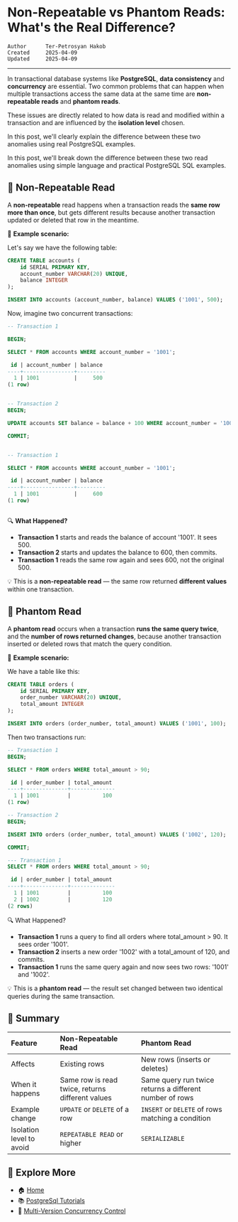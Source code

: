 # Non-Repeatable vs Phantom Reads: What's the Real Difference?

```info
Author      Ter-Petrosyan Hakob
Created     2025-04-09
Updated     2025-04-09
```

---

In transactional database systems like **PostgreSQL**, **data consistency** and **concurrency** are essential. Two common problems that can happen when multiple transactions access the same data at the same time are **non-repeatable reads** and **phantom reads**.

These issues are directly related to how data is read and modified within a transaction and are influenced by the **isolation level** chosen.

In this post, we'll clearly explain the difference between these two anomalies using real PostgreSQL examples.

In this post, we'll break down the difference between these two read anomalies using simple language and practical PostgreSQL SQL examples.

## 🔁 Non-Repeatable Read

A **non-repeatable** read happens when a transaction reads the **same row more than once**, but gets different results because another transaction updated or deleted that row in the meantime.

🧪 **Example scenario:**

Let's say we have the following table:

```sql
CREATE TABLE accounts (
    id SERIAL PRIMARY KEY,
    account_number VARCHAR(20) UNIQUE,
    balance INTEGER
);

INSERT INTO accounts (account_number, balance) VALUES ('1001', 500);

```

Now, imagine two concurrent transactions:

```sql
-- Transaction 1

BEGIN;

SELECT * FROM accounts WHERE account_number = '1001';

 id | account_number | balance 
----+----------------+---------
  1 | 1001           |     500
(1 row)

```

```sql

-- Transaction 2
BEGIN;

UPDATE accounts SET balance = balance + 100 WHERE account_number = '1001';

COMMIT;

```

```sql

-- Transaction 1

SELECT * FROM accounts WHERE account_number = '1001';

 id | account_number | balance 
----+----------------+---------
  1 | 1001           |     600
(1 row)



```

🔍 **What Happened?**
- **Transaction 1** starts and reads the balance of account '1001'. It sees 500.
- **Transaction 2** starts and updates the balance to 600, then commits.
- **Transaction 1** reads the same row again and sees 600, not the original 500.

💡 This is a **non-repeatable read** — the same row returned **different values** within one transaction.

## 👻 Phantom Read

A **phantom read** occurs when a transaction **runs the same query twice**, and the **number of rows returned changes**, 
because another transaction inserted or deleted rows that match the query condition.

🧪 **Example scenario:**

We have a table like this:

```sql
CREATE TABLE orders (
    id SERIAL PRIMARY KEY,
    order_number VARCHAR(20) UNIQUE,
    total_amount INTEGER
);

INSERT INTO orders (order_number, total_amount) VALUES ('1001', 100);
```

Then two transactions run:

```sql
-- Transaction 1
BEGIN;

SELECT * FROM orders WHERE total_amount > 90;

 id | order_number | total_amount 
----+--------------+--------------
  1 | 1001         |          100
(1 row)

```

```sql
-- Transaction 2
BEGIN;

INSERT INTO orders (order_number, total_amount) VALUES ('1002', 120);

COMMIT;
```

```sql
--- Transaction 1
SELECT * FROM orders WHERE total_amount > 90;

 id | order_number | total_amount 
----+--------------+--------------
  1 | 1001         |          100
  2 | 1002         |          120
(2 rows)

```

🔍 What Happened?
- **Transaction 1** runs a query to find all orders where total_amount > 90. It sees order '1001'.
- **Transaction 2** inserts a new order '1002' with a total_amount of 120, and commits.
- **Transaction 1** runs the same query again and now sees two rows: '1001' and '1002'.

💡 This is a **phantom read** — the result set changed between two identical queries during the same transaction.

## 🧾 Summary

|Feature                    |Non-Repeatable Read                                |Phantom Read                                               |
|:--------------------------|:--------------------------------------------------|:----------------------------------------------------------|
|Affects                    |Existing rows                                      |New rows (inserts or deletes)                              |
|When it happens            |Same row is read twice, returns different values   |Same query run twice returns a different number of rows    |
|Example change	            |`UPDATE` or `DELETE` of a row	                    |`INSERT` or `DELETE` of rows matching a condition          |
|Isolation level to avoid   |`REPEATABLE READ` or higher                        |`SERIALIZABLE`                                               |


## 📌 Explore More

- 🏠 [Home](./../../README.md)
- 📚 [PostgreSql Tutorials](./../tutorials.md)
- 🔄 [Multi-Version Concurrency Control](./3_Multi_Version_Concurrency_Control.md)



